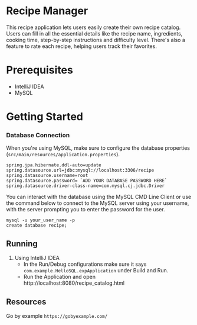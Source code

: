 # Recipe Manager

This recipe application lets users easily create their own recipe catalog. Users can fill in all the essential details like the recipe name, ingredients, cooking time, step-by-step instructions and difficulty level. There's also a feature to rate each recipe, helping users track their favorites.

# Prerequisites

- IntelliJ IDEA
- MySQL

# Getting Started

### Database Connection

When you're using MySQL, make sure to configure the database properties (`src/main/resources/application.properties`). 

    spring.jpa.hibernate.ddl-auto=update
    spring.datasource.url=jdbc:mysql://localhost:3306/recipe
    spring.datasource.username=root
    spring.datasource.password= `ADD YOUR DATABASE PASSWORD HERE`
    spring.datasource.driver-class-name=com.mysql.cj.jdbc.Driver

You can interact with the database using the MySQL CMD Line Client or use the command below to connect to the MySQL server using your username, with the server prompting you to enter the password for the user.
    
    mysql -u your_user_name -p 
    create database recipe;

## Running

1. Using IntelliJ IDEA
   * In the Run/Debug configurations make sure it says `com.example.HelloSQL.expApplication` under Build and Run.
   * Run the Application and open http://localhost:8080/recipe_catalog.html

## Resources

Go by example `https://gobyexample.com/`

